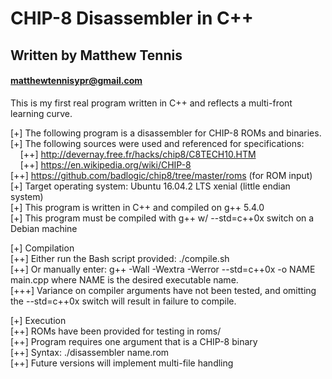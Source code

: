 # CHIP-8 Disassembler in C++ </br>

## Written by Matthew Tennis </br>
#### matthewtennisypr@gmail.com </br>

This is my first real program written in C++ and reflects a multi-front learning curve. 

[+] The following program is a disassembler for CHIP-8 ROMs and binaries. </br>
[+] The following sources were used and referenced for specifications:</br>
  &nbsp;&nbsp;&nbsp;&nbsp;[++] http://devernay.free.fr/hacks/chip8/C8TECH10.HTM</br>
  &nbsp;&nbsp;&nbsp;&nbsp;[++] https://en.wikipedia.org/wiki/CHIP-8</br>
  [++] https://github.com/badlogic/chip8/tree/master/roms (for ROM input)</br>
[+] Target operating system: Ubuntu 16.04.2 LTS xenial (little endian system)</br>
[+] This program is written in C++ and compiled on g++ 5.4.0</br>
[+] This program must be compiled with g++ w/ --std=c++0x switch on a Debian machine</br>

[+] Compilation</br>
  [++] Either run the Bash script provided: ./compile.sh</br>
  [++] Or manually enter: g++ -Wall -Wextra -Werror --std=c++0x -o NAME main.cpp where NAME is the desired executable name.</br>
  [+++] Variance on compiler arguments have not been tested, and omitting the --std=c++0x switch will result in failure to compile.</br>

[+] Execution</br>
  [++] ROMs have been provided for testing in roms/</br>
  [++] Program requires one argument that is a CHIP-8 binary</br>
  [++] Syntax: ./disassembler name.rom</br>
  [++] Future versions will implement multi-file handling</br>
  

